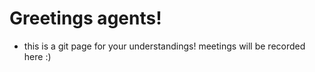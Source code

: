 # Greetings agents!

- this is a git page for your understandings! meetings will be recorded here :)
